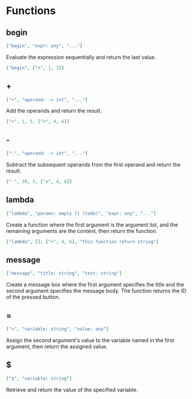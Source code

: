 # Functions

## begin

```json
["begin", "expr: any", "..."]
```

Evaluate the expression sequentially and return the last value.

```json
["begin", ["+", 1, 3]]
```

## +

```json
["+", "operand: -> int", "..."]
```

Add the operands and return the result.

```json
["+", 1, 5, ["+", 4, 6]]
```

## -

```json
["-", "operand: -> int", "..."]
```

Subtract the subsequent operands from the first operand and return the result.

```json
["-", 30, 5, ["+", 4, 6]]
```

## lambda

```json
["lambda", "params: empty [] (todo)", "expr: any", "..."]
```

Create a function where the first argument is the argument list,
and the remaining arguments are the content, then return the function.

```json
["lambda", [], ["+", 4, 6], "this function return string"]
```

## message

```json
["message", "title: string", "text: string"]
```

Create a message box where the first argument specifies the title and the second argument specifies the message body.
The function returns the ID of the pressed button.

## =

```json
["=", "variable: string", "value: any"]
```

Assign the second argument's value to the variable named in the first argument, then return the assigned value.

## $

```json
["$", "variable: string"]
```

Retrieve and return the value of the specified variable.
